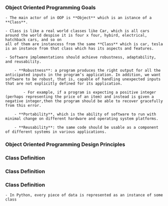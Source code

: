 ### Object Oriented Programming Goals

    - The main actor of in OOP is **Object** which is an istance of a **Class**.

    - Class is like a real world classes like Car, which is all cars around the world despise it is four x four, hybird, electrical, hatchback cars, and so on
    all of them are instancess from the same **Class** which is car, tesla is an instance from that class which has its aspects and features.

    - Software implementations should achieve robustness, adaptability, and reusability.

        - **Robustness**: a program produces the right output for all the anticipated inputs in the program’s application. In addition, we want software to be robust, that is, capable of handling unexpected inputs that are not explicitly defined for its application.

            - For example, if a program is expecting a positive integer (perhaps representing the price of an item) and instead is given a negative integer,then the program should be able to recover gracefully from this error.

        - **Portability**, which is the ability of software to run with minimal change on different hardware and operating system platforms. 

        - **Reusability**: the same code should be usable as a component of different systems in various applications.
        

### Object Oriented Programming Design Principles 


### Class Definition 


### Class Definition 



### Class Definition 
    - In Python, every piece of data is represented as an instance of some class
